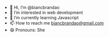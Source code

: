 - 👋 Hi, I’m @biancbrandao
- 👀 I’m interested in web development
- 🌱 I’m currently learning Javascript
- 📫 How to reach me biancbrandao@gmail.com
- 😄 Pronouns: She
